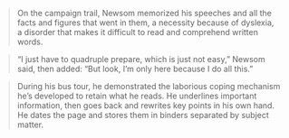 >On the campaign trail, Newsom memorized his speeches and all the facts and figures that went in them, a necessity because of dyslexia, a disorder that makes it difficult to read and comprehend written words.

>“I just have to quadruple prepare, which is just not easy,” Newsom said, then added: “But look, I’m only here because I do all this.”

>During his bus tour, he demonstrated the laborious coping mechanism he’s developed to retain what he reads. He underlines important information, then goes back and rewrites key points in his own hand. He dates the page and stores them in binders separated by subject matter.